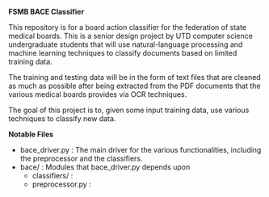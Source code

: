 **FSMB BACE Classifier**

This repository is for a board action classifier for the federation of state medical boards. This is a senior design 
project by UTD computer science undergraduate students that will use natural-language processing and machine learning 
techniques to classify documents based on limited training data.

The training and testing data will be in the form of text files that are cleaned as much as possible after being 
extracted from the PDF documents that the various medical boards provides via OCR techniques.

The goal of this project is to, given some input training data, use various techniques to classify new data.

**Notable Files**

* bace_driver.py : The main driver for the various functionalities, including the preprocessor and the classifiers.
* bace/ : Modules that bace_driver.py depends upon 
    * classifiers/ :
    * preprocessor.py :